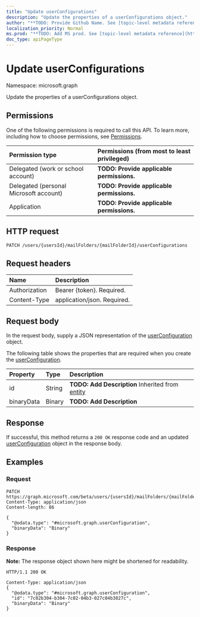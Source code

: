 ```yaml
---
title: "Update userConfigurations"
description: "Update the properties of a userConfigurations object."
author: "**TODO: Provide Github Name. See [topic-level metadata reference](https://msgo.azurewebsites.net/add/document/guidelines/metadata.html#topic-level-metadata)**"
localization_priority: Normal
ms.prod: "**TODO: Add MS prod. See [topic-level metadata reference](https://msgo.azurewebsites.net/add/document/guidelines/metadata.html#topic-level-metadata)**"
doc_type: apiPageType
---
```


# Update userConfigurations
Namespace: microsoft.graph

Update the properties of a userConfigurations object.

## Permissions
One of the following permissions is required to call this API. To learn more, including how to choose permissions, see [Permissions](/graph/permissions-reference).

|Permission type|Permissions (from most to least privileged)|
|:---|:---|
|Delegated (work or school account)|**TODO: Provide applicable permissions.**|
|Delegated (personal Microsoft account)|**TODO: Provide applicable permissions.**|
|Application|**TODO: Provide applicable permissions.**|

## HTTP request

<!-- {
  "blockType": "ignored"
}
-->
``` http
PATCH /users/{usersId}/mailFolders/{mailFolderId}/userConfigurations
```

## Request headers
|Name|Description|
|:---|:---|
|Authorization|Bearer {token}. Required.|
|Content-Type|application/json. Required.|

## Request body
In the request body, supply a JSON representation of the [userConfiguration](../resources/userconfiguration.md) object.

The following table shows the properties that are required when you create the [userConfiguration](../resources/userconfiguration.md).

|Property|Type|Description|
|:---|:---|:---|
|id|String|**TODO: Add Description** Inherited from [entity](../resources/entity.md)|
|binaryData|Binary|**TODO: Add Description**|



## Response

If successful, this method returns a `200 OK` response code and an updated [userConfiguration](../resources/userconfiguration.md) object in the response body.

## Examples

### Request
<!-- {
  "blockType": "request",
  "name": "update_userconfigurations"
}
-->
``` http
PATCH https://graph.microsoft.com/beta/users/{usersId}/mailFolders/{mailFolderId}/userConfigurations
Content-Type: application/json
Content-length: 86

{
  "@odata.type": "#microsoft.graph.userConfiguration",
  "binaryData": "Binary"
}
```


### Response
**Note:** The response object shown here might be shortened for readability.
<!-- {
  "blockType": "response",
  "truncated": true
}
-->
``` http
HTTP/1.1 200 OK

Content-Type: application/json
{
  "@odata.type": "#microsoft.graph.userConfiguration",
  "id": "7c02b304-b304-7c02-04b3-027c04b3027c",
  "binaryData": "Binary"
}
```

